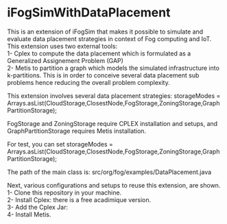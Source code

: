# iFogSimWithDataPlacement

This is an extension of iFogSim that makes it possible to simulate and evaluate data placement strategies in context of Fog computing and IoT. This extension uses two external tools:  
1- Cplex to compute the data placement which is formulated as a Generalized Assignement Problem (GAP)  
2- Metis to partition a graph which models the simulated infrastructure into k-partitions. This is in order to conceive several data placement sub problems hence reducing the overall problem complexity.  

This extension involves several data placement strategies: storageModes = Arrays.asList(CloudStorage,ClosestNode,FogStorage,ZoningStorage,GraphPartitionStorage);  

FogStorage and ZoningStorage require CPLEX installation and setups, and GraphPartitionStorage requires Metis installation.  
 
For test, you can set storageModes = Arrays.asList(CloudStorage,ClosestNode,FogStorage,ZoningStorage,GraphPartitionStorage);  

The path  of the main class is: src/org/fog/examples/DataPlacement.java  

Next, various configurations and setups to reuse this extension, are shown.  
1- Clone this repository in your machine.  
2- Install Cplex: there is a free acadimique version.  
3- Add the Cplex Jar:  
4- Install Metis.  
